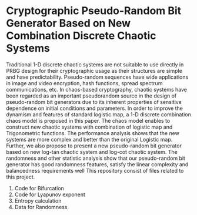 # Cryptographic Pseudo-Random Bit Generator Based on New Combination Discrete Chaotic Systems
Traditional 1-D discrete chaotic systems are not suitable to use directly in PRBG design for their cryptographic usage as their structures are simple and have predictability. Pseudo-random sequences have wide applications in image and video encryption, hash functions, spread spectrum communications, etc. In chaos-based cryptography, chaotic systems have been regarded as an important pseudorandom source in the design of pseudo-random bit generators due to its inherent properties of sensitive dependence on initial conditions and parameters. In order to improve the dynamism and features of standard logistic map, a 1-D discrete combination chaos model is proposed in this paper. The chaos model enables to construct new chaotic systems with combination of logistic map and Trigonometric functions. The performance analysis shows that the new systems are more complex and better than the original Logistic map. Further, we also propose to present a new pseudo-random bit generator based on new log-tan chaotic system and log-cot chaotic system. The randomness and other statistic analysis show that our pseudo-random bit generator has good randomness features, satisfy the linear complexity and balancedness requirements well
This repository consist of files related to this project.
1. Code for Bifurcation
2. Code for Lyapunov exponent 
3. Entropy calculation
4. Data for Randomness
